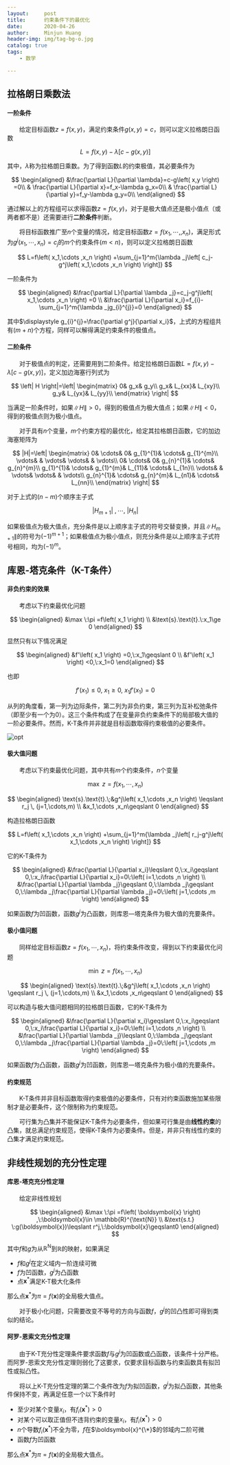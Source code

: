 ```yaml
---
layout:     post
title:      约束条件下的最优化
date:       2020-04-26
author:     Minjun Huang
header-img: img/tag-bg-o.jpg
catalog: true
tags:
    - 数学

---
```


<head>
    <script src="https://cdn.mathjax.org/mathjax/latest/MathJax.js?config=TeX-AMS-MML_HTMLorMML" type="text/javascript"></script>
    <script type="text/x-mathjax-config">
        MathJax.Hub.Config({
            tex2jax: {
            skipTags: ['script', 'noscript', 'style', 'textarea', 'pre'],
            inlineMath: [['$','$']]
            }
        });
    </script>
</head>

## 拉格朗日乘数法

#### 一阶条件

&emsp;&emsp;给定目标函数$z=f(x,y)$，满足约束条件$g(x,y)=c$，则可以定义拉格朗日函数


$$
L=f\left( x,y \right) -\lambda \left[ c-g\left( x,y \right) \right]
$$


其中，$\lambda$称为拉格朗日乘数。为了得到函数$L$的约束极值，其必要条件为


$$
\begin{aligned}
&\frac{\partial L}{\partial \lambda}=c-g\left( x,y \right) =0\\
&	\frac{\partial L}{\partial x}=f_x-\lambda g_x=0\\
&	\frac{\partial L}{\partial y}=f_y-\lambda g_y=0\\
\end{aligned}
$$


通过解以上的方程组可以求得函数$z=f(x,y)$，对于是极大值点还是极小值点（或两者都不是）还需要进行**二阶条件**判断。



&emsp;&emsp;将目标函数推广至$n$个变量的情况，给定目标函数$z=f(x_1,\cdots,,x_n)$，满足形式为$g^j\left( x_1,\cdots ,x_n \right) =c_j$的$m$个约束条件($m<n$)，则可以定义拉格朗日函数


$$
L=f\left( x_1,\cdots ,x_n \right) +\sum_{j=1}^m{\lambda _j\left[ c_j-g^j\left( x_1,\cdots ,x_n \right) \right]}
$$


一阶条件为


$$
\begin{aligned}
&\frac{\partial L}{\partial \lambda _j}=c_j-g^j\left( x_1,\cdots ,x_n \right) =0
\\
&\frac{\partial L}{\partial x_i}=f_{i}-\sum_{j=1}^m{\lambda _jg_{i}^{j}}=0
\end{aligned}
$$


其中$\displaystyle g_{i}^{j}=\frac{\partial g^j}{\partial x_i}$，上式的方程组共有$(m+n)$个方程，同样可以解得满足约束条件的极值点。

#### 二阶条件

&emsp;&emsp;对于极值点的判定，还需要用到二阶条件。给定拉格朗日函数$L=f(x,y)-\lambda [c-g(x,y)]$，定义加边海塞行列式为


$$
\left| H \right|=\left| \begin{matrix}
	0&		g_x&		g_y\\
	g_x&		L_{xx}&		L_{xy}\\
	g_y&		L_{yx}&		L_{yy}\\
\end{matrix} \right|
$$


当满足一阶条件时，如果$\| H \|>0$，得到的极值点为极大值点；如果$\| H \|<0$，得到的极值点则为极小值点。

&emsp;&emsp;对于具有$n$个变量，$m$个约束方程的最优化，给定其拉格朗日函数，它的加边海塞矩阵为


$$
|H|=\left| \begin{matrix}
	0&		\cdots&		0&		g_{1}^{1}&		\cdots&		g_{1}^{m}\\
	\vdots&		&		\vdots&		\vdots&		&		\vdots\\
	0&		\cdots&		0&		g_{n}^{1}&		\cdots&		g_{n}^{m}\\
	g_{1}^{1}&		\cdots&		g_{1}^{m}&		L_{11}&		\cdots&		L_{1n}\\
	\vdots&		&		\vdots&		\vdots&		&		\vdots\\
	g_{n}^{1}&		\cdots&		g_{n}^{m}&		L_{n1}&		\cdots&		L_{nn}\\
\end{matrix} \right|
$$


对于上式的$(n-m)$个顺序主子式


$$
\left| H_{m+1} \right|\:,\cdots ,\:\left| H_n \right|
$$


如果极值点为极大值点，充分条件是以上顺序主子式的符号交替变换，并且$\|H_{m+1}\|$的符号为$(-1)^{m+1}$；如果极值点为极小值点，则充分条件是以上顺序主子式符号相同，均为$(-1)^m$。

## 库恩-塔克条件（K-T条件）

#### 非负约束的效果

&emsp;&emsp;考虑以下约束最优化问题


$$
\begin{aligned}
&\max \:\pi =f\left( x_1 \right) 
\\
&\text{s}.\text{t}.\:x_1\ge 0
\end{aligned}
$$

显然只有以下情况满足


$$
\begin{aligned}
&f'\left( x_1 \right) =0,\:x_1\geqslant 0
\\
&f'\left( x_1 \right) <0,\:x_1=0
\end{aligned}
$$


也即


$$
f'\left( x_1 \right) \leqslant 0,\:x_1\geqslant 0,\:x_1f'\left( x_1 \right) =0
$$


从列的角度看，第一列为边际条件，第二列为非负约束，第三列为互补松弛条件（即至少有一个为0）。这三个条件构成了在变量非负约束条件下的局部极大值的一阶必要条件。然而，K-T条件并非就是目标函数取得约束极值的必要条件。

![opt](https://s1.ax1x.com/2020/04/26/Jg8kLj.md.png)

#### 极大值问题

&emsp;&emsp;考虑以下约束最优化问题，其中共有$m$个约束条件，$n$个变量


$$
\max \:z=f\left( x_1,\cdots ,x_n \right)
$$

$$
\begin{aligned}
\text{s}.\text{t}.\;&g^j\left( x_1,\cdots ,x_n \right) \leqslant r_j \, (j=1,\cdots,m)
\\
&x_1,\cdots ,x_n\geqslant 0
\end{aligned}
$$



构造拉格朗日函数


$$
L=f\left( x_1,\cdots ,x_n \right) +\sum_{j=1}^m{\lambda _j\left[ r_j-g^j\left( x_1,\cdots ,x_n \right) \right]}
$$


它的K-T条件为


$$
\begin{aligned}
&\frac{\partial L}{\partial x_i}\leqslant 0,\:x_i\geqslant 0,\:x_i\frac{\partial L}{\partial x_i}=0\:\left( i=1,\cdots ,n \right) 
\\
&\frac{\partial L}{\partial \lambda _j}\geqslant 0,\:\lambda _j\geqslant 0,\:\lambda _j\frac{\partial L}{\partial \lambda _j}=0\:\left( j=1,\cdots ,m \right) 
\end{aligned}
$$


如果函数$f$为凹函数，函数$g^j$为凸函数，则库恩—塔克条件为极大值的充要条件。

#### 极小值问题

&emsp;&emsp;同样给定目标函数$z=f(x_1,\cdots,x_n)$，将约束条件改变，得到以下约束最优化问题


$$
\min \:z=f\left( x_1,\cdots ,x_n \right)
$$

$$
\begin{aligned}
\text{s}.\text{t}.\;&g^j\left( x_1,\cdots ,x_n \right) \geqslant r_j \, (j=1,\cdots,m)
\\
&x_1,\cdots ,x_n\geqslant 0
\end{aligned}
$$



可以构造与极大值问题相同的拉格朗日函数，它的K-T条件为


$$
\begin{aligned}
&\frac{\partial L}{\partial x_i}\geqslant 0,\:x_i\geqslant 0,\:x_i\frac{\partial L}{\partial x_i}=0\:\left( i=1,\cdots ,n \right) 
\\
&\frac{\partial L}{\partial \lambda _j}\leqslant 0,\:\lambda _j\geqslant 0,\:\lambda _j\frac{\partial L}{\partial \lambda _j}=0\:\left( j=1,\cdots ,m \right) 
\end{aligned}
$$

如果函数$f$为凸函数，函数$g^j$为凹函数，则库恩—塔克条件为极小值的充要条件。

#### 约束规范

&emsp;&emsp;K-T条件并非目标函数取得约束极值的必要条件，只有对约束函数施加某些限制才是必要条件，这个限制称为约束规范。

&emsp;&emsp;可行集为凸集并不能保证K-T条件为必要条件，但如果可行集是由**线性约束**的凸集，就总满足约束规范，使得K-T条件为必要条件。但是，并非只有线性约束的凸集才满足约束规范。

## 非线性规划的充分性定理

#### 库恩-塔克充分性定理

&emsp;&emsp;给定非线性规划


$$
\begin{aligned}
&\max \:\pi =f\left( \boldsymbol{x} \right) ,\:\boldsymbol{x}\in \mathbb{R}^{\text{N}} \\
&\text{s.t.} \:g(\boldsymbol{x})\leqslant r^j,\:\boldsymbol{x}\geqslant0
\end{aligned}
$$


其中$f$和$g$为从$\mathbb{R}^{\text{N}}$到$\mathbb{R}$的映射，如果满足

- $f$和$g^j$在定义域内一阶连续可微
- $f$为凹函数，$g^j$为凸函数
- 点$\boldsymbol{x}^{*}$满足K-T极大化条件

那么点$\boldsymbol{x}^{*}$为$\pi=f(\boldsymbol{x})$的全局极大值点。



&emsp;&emsp;对于极小化问题，只需要改变不等号的方向与函数$f$，$g^j$的凹凸性即可得到类似的结论。

#### 阿罗-恩索文充分性定理

&emsp;&emsp;由于K-T充分性定理条件要求函数$f$与$g^j$为凹函数或凸函数，该条件十分严格。而阿罗-恩索文充分性定理则弱化了这要求，仅要求目标函数与约束函数具有拟凹性或拟凸性。

&emsp;&emsp;将以上K-T充分性定理的第二个条件改为$f$为拟凹函数，$g^j$为拟凸函数，其他条件保持不变，再满足任意一个以下条件时

- 至少对某个变量$x_i$，有$f_i(\boldsymbol{x}^{*}) > 0$
- 对某个可以取正值但不违背约束的变量$x_i$，有$f_i(\boldsymbol{x}^{*}) > 0$
- $n$个导数$f_i(\boldsymbol{x}^{*})$不全为零，$f$在$\boldsymbol{x}^{\*}$的邻域内二阶可微
- 函数$f$为凹函数

那么点$\boldsymbol{x}^{*}$为$\pi=f(\boldsymbol{x})$的全局极大值点。

